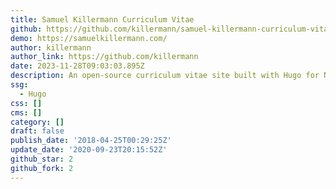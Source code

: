 ```yaml
---
title: Samuel Killermann Curriculum Vitae
github: https://github.com/killermann/samuel-killermann-curriculum-vitae
demo: https://samuelkillermann.com/
author: killermann
author_link: https://github.com/killermann
date: 2023-11-28T09:03:03.895Z
description: An open-source curriculum vitae site built with Hugo for Netlify
ssg:
  - Hugo
css: []
cms: []
category: []
draft: false
publish_date: '2018-04-25T00:29:25Z'
update_date: '2020-09-23T20:15:52Z'
github_star: 2
github_fork: 2
---
```

